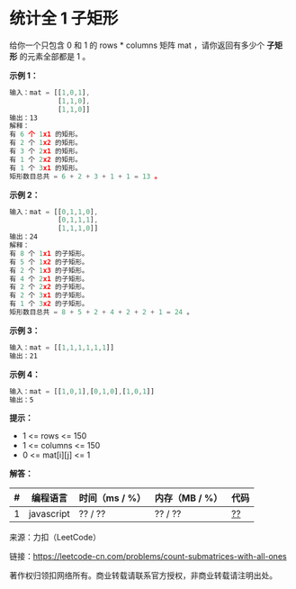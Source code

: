 # 统计全 1 子矩形

给你一个只包含 0 和 1 的 rows * columns 矩阵 mat ，请你返回有多少个 **子矩形** 的元素全部都是 1 。

**示例 1：**

``` javascript
输入：mat = [[1,0,1],
            [1,1,0],
            [1,1,0]]
输出：13
解释：
有 6 个 1x1 的矩形。
有 2 个 1x2 的矩形。
有 3 个 2x1 的矩形。
有 1 个 2x2 的矩形。
有 1 个 3x1 的矩形。
矩形数目总共 = 6 + 2 + 3 + 1 + 1 = 13 。
```

**示例 2：**

``` javascript
输入：mat = [[0,1,1,0],
            [0,1,1,1],
            [1,1,1,0]]
输出：24
解释：
有 8 个 1x1 的子矩形。
有 5 个 1x2 的子矩形。
有 2 个 1x3 的子矩形。
有 4 个 2x1 的子矩形。
有 2 个 2x2 的子矩形。
有 2 个 3x1 的子矩形。
有 1 个 3x2 的子矩形。
矩形数目总共 = 8 + 5 + 2 + 4 + 2 + 2 + 1 = 24 。
```

**示例 3：**

``` javascript
输入：mat = [[1,1,1,1,1,1]]
输出：21
```

**示例 4：**

``` javascript
输入：mat = [[1,0,1],[0,1,0],[1,0,1]]
输出：5
```

**提示：**

- 1 <= rows <= 150
- 1 <= columns <= 150
- 0 <= mat[i][j] <= 1

**解答：**

**#**|**编程语言**|**时间（ms / %）**|**内存（MB / %）**|**代码**
--|--|--|--|--
1|javascript|?? / ??|?? / ??|[??](./javascript/ac_v1.js)

来源：力扣（LeetCode）

链接：https://leetcode-cn.com/problems/count-submatrices-with-all-ones

著作权归领扣网络所有。商业转载请联系官方授权，非商业转载请注明出处。
